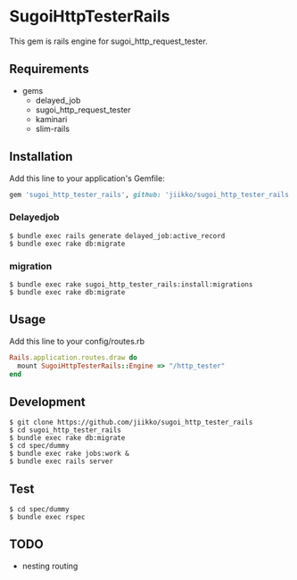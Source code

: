 # SugoiHttpTesterRails
This gem is rails engine for sugoi_http_request_tester.

## Requirements
* gems
  * delayed_job
  * sugoi_http_request_tester
  * kaminari
  * slim-rails

## Installation
Add this line to your application's Gemfile:

```ruby
gem 'sugoi_http_tester_rails', github: 'jiikko/sugoi_http_tester_rails'
```

### Delayedjob
```
$ bundle exec rails generate delayed_job:active_record
$ bundle exec rake db:migrate
```

### migration
```
$ bundle exec rake sugoi_http_tester_rails:install:migrations
$ bundle exec rake db:migrate
```

## Usage
Add this line to your config/routes.rb

```ruby
Rails.application.routes.draw do
  mount SugoiHttpTesterRails::Engine => "/http_tester"
end
```

## Development
```
$ git clone https://github.com/jiikko/sugoi_http_tester_rails
$ cd sugoi_http_tester_rails
$ bundle exec rake db:migrate
$ cd spec/dummy
$ bundle exec rake jobs:work &
$ bundle exec rails server
```

## Test
```shell
$ cd spec/dummy
$ bundle exec rspec
```

## TODO
* nesting routing
